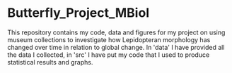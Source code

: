 # Butterfly_Project_MBiol
This repository contains my code, data and figures for my project on using museum collections to investigate how Lepidopteran morphology has changed over time in relation to global change. In 'data' I have provided all the data I collected, in 'src' I have put my code that I used to produce statistical results and graphs.
